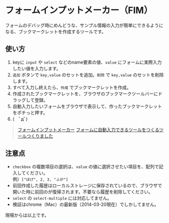 フォームインプットメーカー（FIM）
==========================
フォームのデバッグ時にめんどうな、サンプル情報の入力が簡単にできるようになる、ブックマークレットを作成するツールです。

使い方
-------
1. keyに `input` や `select` などのname要素の値、`value` にフォームに実際入力したい値を入力します。
2. `追加` ボタンで `key,value` のセットを追加。`削除` で `key,value` のセットを削除します。
3. すべて入力し終えたら、`作成` でブックマークレットを作成。
4. 作成されたブックマークレットを、ブラウザのブックマークツールバーにドラッグして登録。
5. 自動入力したいフォームをブラウザで表示して、作ったブックマークレットをポチっと押す。
6. (　ﾟдﾟ)

> [フォームインプットメーカー](http://www.maki-o.net/fim/)
> [フォームに自動入力できるツールをつくるツールつくりました](http://www.maki-o.net/memo/fim.html)

注意点
-------
- `checkbox` の複数項目の選択は、`value` の値に選択させたい項目を、配列で記入してください。　  
例）`["ほげ", 2, 3, "ふが"]`
- 前回作成した履歴はローカルストレージに保存されているので、ブラウザで開いた時に前回のが復帰されます。不要なら履歴を削除してください。
- `select` の `select-multiple` には対応してません。
- 検証はchrome（Mac）の最新版（2014-03-20現在）でしかしてません。



現場からは以上です。